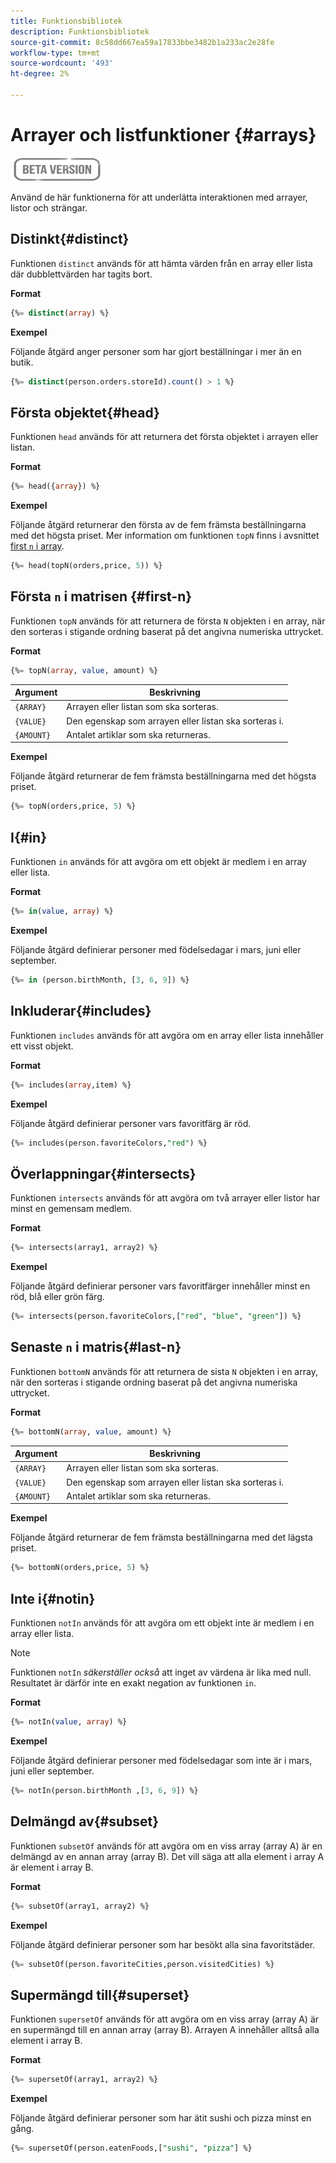 ```yaml
---
title: Funktionsbibliotek
description: Funktionsbibliotek
source-git-commit: 8c58dd667ea59a17833bbe3482b1a233ac2e28fe
workflow-type: tm+mt
source-wordcount: '493'
ht-degree: 2%

---
```


# Arrayer och listfunktioner {#arrays}

![](../../assets/do-not-localize/badge.png)

Använd de här funktionerna för att underlätta interaktionen med arrayer, listor och strängar.

## Distinkt{#distinct}

Funktionen `distinct` används för att hämta värden från en array eller lista där dubblettvärden har tagits bort.

**Format**

```sql
{%= distinct(array) %}
```

**Exempel**

Följande åtgärd anger personer som har gjort beställningar i mer än en butik.

```sql
{%= distinct(person.orders.storeId).count() > 1 %}
```

## Första objektet{#head}

Funktionen `head` används för att returnera det första objektet i arrayen eller listan.

**Format**

```sql
{%= head({array}) %}
```

**Exempel**

Följande åtgärd returnerar den första av de fem främsta beställningarna med det högsta priset. Mer information om funktionen `topN` finns i avsnittet [first `n` i array](#first-n).

```sql
{%= head(topN(orders,price, 5)) %}
```

## Första `n` i matrisen {#first-n}

Funktionen `topN` används för att returnera de första `N` objekten i en array, när den sorteras i stigande ordning baserat på det angivna numeriska uttrycket.

**Format**

```sql
{%= topN(array, value, amount) %}
```

| Argument | Beskrivning |
| --------- | ----------- |
| `{ARRAY}` | Arrayen eller listan som ska sorteras. |
| `{VALUE}` | Den egenskap som arrayen eller listan ska sorteras i. |
| `{AMOUNT}` | Antalet artiklar som ska returneras. |

**Exempel**

Följande åtgärd returnerar de fem främsta beställningarna med det högsta priset.

```sql
{%= topN(orders,price, 5) %}
```

## I{#in}

Funktionen `in` används för att avgöra om ett objekt är medlem i en array eller lista.

**Format**

```sql
{%= in(value, array) %}
```

**Exempel**

Följande åtgärd definierar personer med födelsedagar i mars, juni eller september.

```sql
{%= in (person.birthMonth, [3, 6, 9]) %}
```

## Inkluderar{#includes}

Funktionen `includes` används för att avgöra om en array eller lista innehåller ett visst objekt.

**Format**

```sql
{%= includes(array,item) %}
```

**Exempel**

Följande åtgärd definierar personer vars favoritfärg är röd.

```sql
{%= includes(person.favoriteColors,"red") %}
```

## Överlappningar{#intersects}

Funktionen `intersects` används för att avgöra om två arrayer eller listor har minst en gemensam medlem.

**Format**

```sql
{%= intersects(array1, array2) %}
```

**Exempel**

Följande åtgärd definierar personer vars favoritfärger innehåller minst en röd, blå eller grön färg.

```sql
{%= intersects(person.favoriteColors,["red", "blue", "green"]) %}
```


<!-- ## Intersection{#intersection}

The `intersection` function is used to determine the common members of two arrays or lists.

**Format**

```sql
intersection({ARRAY},{ARRAY})
```

**Example**

The following operation defines if person 1 and person 2 both have favorite colors of red, blue, and green.

```sql
intersection(person1.favoriteColors,person2.favoriteColors) = ["red", "blue", "green"]
```
-->

## Senaste `n` i matris{#last-n}

Funktionen `bottomN` används för att returnera de sista `N` objekten i en array, när den sorteras i stigande ordning baserat på det angivna numeriska uttrycket.

**Format**

```sql
{%= bottomN(array, value, amount) %}
```

| Argument | Beskrivning |
| --------- | ----------- | 
| `{ARRAY}` | Arrayen eller listan som ska sorteras. |
| `{VALUE}` | Den egenskap som arrayen eller listan ska sorteras i. |
| `{AMOUNT}` | Antalet artiklar som ska returneras. |

**Exempel**

Följande åtgärd returnerar de fem främsta beställningarna med det lägsta priset.

```sql
{%= bottomN(orders,price, 5) %}
```


## Inte i{#notin}

Funktionen `notIn` används för att avgöra om ett objekt inte är medlem i en array eller lista.

>[!NOTE]
>
>Funktionen `notIn` *säkerställer också* att inget av värdena är lika med null. Resultatet är därför inte en exakt negation av funktionen `in`.

**Format**

```sql
{%= notIn(value, array) %}
```

**Exempel**

Följande åtgärd definierar personer med födelsedagar som inte är i mars, juni eller september.

```sql
{%= notIn(person.birthMonth ,[3, 6, 9]) %}
```


## Delmängd av{#subset}

Funktionen `subsetOf` används för att avgöra om en viss array (array A) är en delmängd av en annan array (array B). Det vill säga att alla element i array A är element i array B.

**Format**

```sql
{%= subsetOf(array1, array2) %}
```

**Exempel**

Följande åtgärd definierar personer som har besökt alla sina favoritstäder.

```sql
{%= subsetOf(person.favoriteCities,person.visitedCities) %}
```

## Supermängd till{#superset}

Funktionen `supersetOf` används för att avgöra om en viss array (array A) är en supermängd till en annan array (array B). Arrayen A innehåller alltså alla element i array B.

**Format**

```sql
{%= supersetOf(array1, array2) %}
```

**Exempel**

Följande åtgärd definierar personer som har ätit sushi och pizza minst en gång.

```sql
{%= supersetOf(person.eatenFoods,["sushi", "pizza"] %}
```







